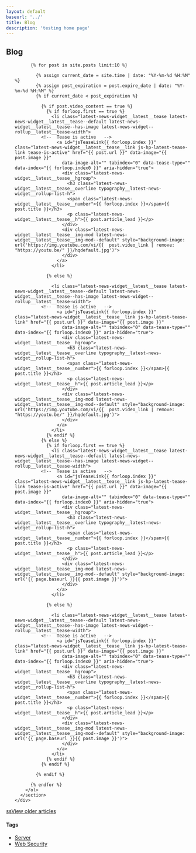 ```yaml
---
layout: default
baseurl: '../'
title: Blog
description: 'testing home page'
---
```


<div class="container position__offset-fixed-nav">
  <div class="row">
    <div class="col">
      <section class="latest-news-widget--rollup__section-margin">
        <h2 class="latest-news-widget__latest__h latest-news-widget__latest__h--no-underline typography__latest-news-widget__h2"><span class="latest-news-widget__red-underline">Blog
          <span id="todaysDate" class="latest-news-widget__latest__date"></span></span>
        </h2>
        <ol id="jsTeaseList" class="latest-news-widget--rollup__latest__tease-group">

          {% for post in site.posts limit:10 %}

            {% assign current_date = site.time | date: "%Y-%m-%d %H:%M" %}
            {% assign post_expiration = post.expire_date | date: "%Y-%m-%d %H:%M" %}
            {% if current_date < post_expiration %}

              {% if post.video_content == true %}
                {% if forloop.first == true %}
                  <li class="latest-news-widget__latest__tease latest-news-widget__latest__tease--default latest-news-widget__latest__tease--has-image latest-news-widget--rollup__latest__tease-width">
              <!--  Tease is active   -->
                    <a id="jsTeaseLink{{ forloop.index }}" class="latest-news-widget__latest__tease__link js-hp-latest-tease-link tease-is-active" href="{{ post.url }}" data-image="{{ post.image }}"
                      data-image-alt="" tabindex="0" data-tease-type="" data-index="{{ forloop.index0 }}" aria-hidden="true">
                      <div class="latest-news-widget__latest__tease__hgroup">
                        <h3 class="latest-news-widget__latest__tease__overline typography__latest-news-widget__rollup-list-h">
                        <span class="latest-news-widget__latest__tease__number">{{ forloop.index }}</span>{{ post.title }}</h3>
                        <p class="latest-news-widget__latest__tease__h">{{ post.article_lead }}</p>
                      </div>
                      <div class="latest-news-widget__latest__tease__img-mod latest-news-widget__latest__tease__img-mod--default" style="background-image: url('https://img.youtube.com/vi/{{  post.video_link | remove: "https://youtu.be/" }}/hqdefault.jpg')">
                      </div>
                    </a>
                  </li>

                {% else %}

                  <li class="latest-news-widget__latest__tease latest-news-widget__latest__tease--default latest-news-widget__latest__tease--has-image latest-news-widget--rollup__latest__tease-width">
              <!--  Tease is active   -->
                    <a id="jsTeaseLink{{ forloop.index }}" class="latest-news-widget__latest__tease__link js-hp-latest-tease-link" href="{{ post.url }}" data-image="{{ post.image }}"
                      data-image-alt="" tabindex="0" data-tease-type="" data-index="{{ forloop.index0 }}" aria-hidden="true">
                      <div class="latest-news-widget__latest__tease__hgroup">
                        <h3 class="latest-news-widget__latest__tease__overline typography__latest-news-widget__rollup-list-h">
                        <span class="latest-news-widget__latest__tease__number">{{ forloop.index }}</span>{{ post.title }}</h3>
                        <p class="latest-news-widget__latest__tease__h">{{ post.article_lead }}</p>
                      </div>
                      <div class="latest-news-widget__latest__tease__img-mod latest-news-widget__latest__tease__img-mod--default" style="background-image: url('https://img.youtube.com/vi/{{  post.video_link | remove: "https://youtu.be/" }}/hqdefault.jpg')">
                      </div>
                    </a>
                  </li>
                {% endif %}
              {% else %}
                {% if forloop.first == true %}
                  <li class="latest-news-widget__latest__tease latest-news-widget__latest__tease--default latest-news-widget__latest__tease--has-image latest-news-widget--rollup__latest__tease-width">
              <!--  Tease is active   -->
                    <a id="jsTeaseLink{{ forloop.index }}" class="latest-news-widget__latest__tease__link js-hp-latest-tease-link tease-is-active" href="{{ post.url }}" data-image="{{ post.image }}"
                      data-image-alt="" tabindex="0" data-tease-type="" data-index="{{ forloop.index0 }}" aria-hidden="true">
                      <div class="latest-news-widget__latest__tease__hgroup">
                        <h3 class="latest-news-widget__latest__tease__overline typography__latest-news-widget__rollup-list-h">
                        <span class="latest-news-widget__latest__tease__number">{{ forloop.index }}</span>{{ post.title }}</h3>
                        <p class="latest-news-widget__latest__tease__h">{{ post.article_lead }}</p>
                      </div>
                      <div class="latest-news-widget__latest__tease__img-mod latest-news-widget__latest__tease__img-mod--default" style="background-image: url('{{ page.baseurl }}{{ post.image }}')">
                      </div>
                    </a>
                  </li>

                {% else %}

                  <li class="latest-news-widget__latest__tease latest-news-widget__latest__tease--default latest-news-widget__latest__tease--has-image latest-news-widget--rollup__latest__tease-width">
              <!--  Tease is active   -->
                    <a id="jsTeaseLink{{ forloop.index }}" class="latest-news-widget__latest__tease__link js-hp-latest-tease-link" href="{{ post.url }}" data-image="{{ post.image }}"
                      data-image-alt="" tabindex="0" data-tease-type="" data-index="{{ forloop.index0 }}" aria-hidden="true">
                      <div class="latest-news-widget__latest__tease__hgroup">
                        <h3 class="latest-news-widget__latest__tease__overline typography__latest-news-widget__rollup-list-h">
                        <span class="latest-news-widget__latest__tease__number">{{ forloop.index }}</span>{{ post.title }}</h3>
                        <p class="latest-news-widget__latest__tease__h">{{ post.article_lead }}</p>
                      </div>
                      <div class="latest-news-widget__latest__tease__img-mod latest-news-widget__latest__tease__img-mod--default" style="background-image: url('{{ page.baseurl }}{{ post.image }}')">
                      </div>
                    </a>
                  </li>
                {% endif %}
              {% endif %}

            {% endif %}

          {% endfor %}
        </ol>
      </section>
    </div>

  </div>
  <div class="row">
    <div class="col text-center">
      <a style="margin-top: 15px" href="{{ page.baseurl }}archive/" class="btn btn-primary">ssView older articles</a>
    </div>
  </div>
  <h4 class="text-uppercase title-aside">Tags</h4>
<div class="block-underline">
  <ul class="categories-list">
    <li><a href="/category/server/" title="articles tagged server">Server</a></li>
    <li><a href="/category/web-security/" title="articles tagged web security">Web Security</a></li>
  </ul>
</div>
</div>
